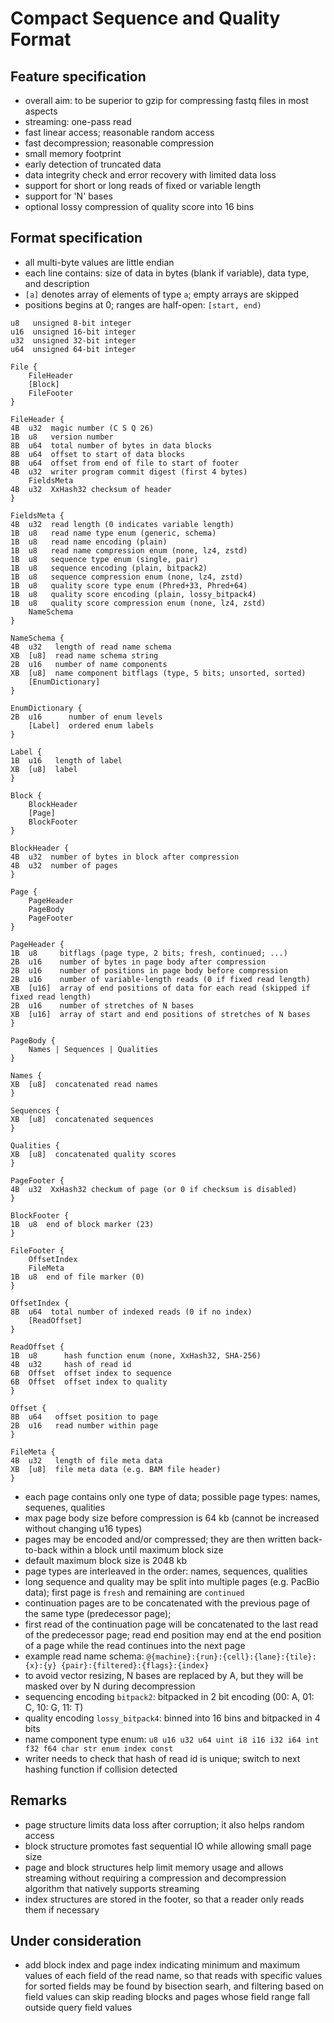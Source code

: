 # Compact Sequence and Quality Format

## Feature specification

* overall aim: to be superior to gzip for compressing fastq files in most aspects
* streaming: one-pass read
* fast linear access; reasonable random access
* fast decompression; reasonable compression
* small memory footprint
* early detection of truncated data
* data integrity check and error recovery with limited data loss
* support for short or long reads of fixed or variable length
* support for 'N' bases
* optional lossy compression of quality score into 16 bins

## Format specification

- all multi-byte values are little endian
- each line contains: size of data in bytes (blank if variable), data type, and description
- `[a]` denotes array of elements of type `a`; empty arrays are skipped
- positions begins at 0; ranges are half-open: `[start, end)`

```
u8   unsigned 8-bit integer
u16  unsigned 16-bit integer
u32  unsigned 32-bit integer
u64  unsigned 64-bit integer

File {
    FileHeader
    [Block]
    FileFooter
}

FileHeader {
4B  u32  magic number (C S Q 26)
1B  u8   version number
8B  u64  total number of bytes in data blocks
8B  u64  offset to start of data blocks
8B  u64  offset from end of file to start of footer
4B  u32  writer program commit digest (first 4 bytes)
    FieldsMeta
4B  u32  XxHash32 checksum of header
}

FieldsMeta {
4B  u32  read length (0 indicates variable length)
1B  u8   read name type enum (generic, schema)
1B  u8   read name encoding (plain)
1B  u8   read name compression enum (none, lz4, zstd)
1B  u8   sequence type enum (single, pair)
1B  u8   sequence encoding (plain, bitpack2)
1B  u8   sequence compression enum (none, lz4, zstd)
1B  u8   quality score type enum (Phred+33, Phred+64)
1B  u8   quality score encoding (plain, lossy_bitpack4)
1B  u8   quality score compression enum (none, lz4, zstd)
    NameSchema
}

NameSchema {
4B  u32   length of read name schema
XB  [u8]  read name schema string
2B  u16   number of name components
XB  [u8]  name component bitflags (type, 5 bits; unsorted, sorted)
    [EnumDictionary]
}

EnumDictionary {
2B  u16      number of enum levels
    [Label]  ordered enum labels
}

Label {
1B  u16   length of label
XB  [u8]  label
}

Block {
    BlockHeader
    [Page]
    BlockFooter
}

BlockHeader {
4B  u32  number of bytes in block after compression
4B  u32  number of pages
}

Page {
    PageHeader
    PageBody
    PageFooter
}

PageHeader {
1B  u8     bitflags (page type, 2 bits; fresh, continued; ...)
2B  u16    number of bytes in page body after compression
2B  u16    number of positions in page body before compression
2B  u16    number of variable-length reads (0 if fixed read length)
XB  [u16]  array of end positions of data for each read (skipped if fixed read length)
2B  u16    number of stretches of N bases
XB  [u16]  array of start and end positions of stretches of N bases
}

PageBody {
    Names | Sequences | Qualities
}

Names {
XB  [u8]  concatenated read names
}

Sequences {
XB  [u8]  concatenated sequences
}

Qualities {
XB  [u8]  concatenated quality scores
}

PageFooter {
4B  u32  XxHash32 checkum of page (or 0 if checksum is disabled)
}

BlockFooter {
1B  u8  end of block marker (23)
}

FileFooter {
    OffsetIndex
    FileMeta
1B  u8  end of file marker (0)
}

OffsetIndex {
8B  u64  total number of indexed reads (0 if no index)
    [ReadOffset]
}

ReadOffset {
1B  u8      hash function enum (none, XxHash32, SHA-256)
4B  u32     hash of read id
6B  Offset  offset index to sequence
6B  Offset  offset index to quality
}

Offset {
8B  u64   offset position to page
2B  u16   read number within page
}

FileMeta {
4B  u32   length of file meta data
XB  [u8]  file meta data (e.g. BAM file header)
}
```

- each page contains only one type of data; possible page types: names, sequenes, qualities
- max page body size before compression is 64 kb (cannot be increased without changing u16 types)
- pages may be encoded and/or compressed; they are then written back-to-back within a block until maximum block size
- default maximum block size is 2048 kb
- page types are interleaved in the order: names, sequences, qualities
- long sequence and quality may be split into multiple pages (e.g. PacBio data);
  first page is `fresh` and remaining are `continued`
- continuation pages are to be concatenated with the previous page of the same type (predecessor page);
- first read of the continuation page will be concatenated to the last read of the predecessor page;
  read end position may end at the end position of a page while the read continues into the next page
- example read name schema: `@{machine}:{run}:{cell}:{lane}:{tile}:{x}:{y} {pair}:{filtered}:{flags}:{index}`
- to avoid vector resizing, N bases are replaced by A, but they will be masked over by N during decompression
- sequencing encoding `bitpack2`: bitpacked in 2 bit encoding (00: A, 01: C, 10: G, 11: T)
- quality encoding `lossy_bitpack4`: binned into 16 bins and bitpacked in 4 bits
- name component type enum: `u8 u16 u32 u64 uint i8 i16 i32 i64 int f32 f64 char str enum index const`
- writer needs to check that hash of read id is unique; switch to next hashing function if collision detected

## Remarks

- page structure limits data loss after corruption; it also helps random access
- block structure promotes fast sequential IO while allowing small page size
- page and block structures help limit memory usage and allows streaming without requiring a 
  compression and decompression algorithm that natively supports streaming
- index structures are stored in the footer, so that a reader only reads them if necessary

## Under consideration

- add block index and page index indicating minimum and maximum values of each field of the read name,
  so that reads with specific values for sorted fields may be found by bisection searh, and
  filtering based on field values can skip reading blocks and pages whose field range
  fall outside query field values
